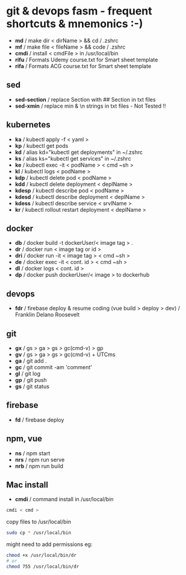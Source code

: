 # git & devops fasm - frequent shortcuts & mnemonics :-)

- **md** / make dir < dirName > && cd / .zshrc
- **mf** / make file < fileName > && code / .zshrc
- **cmdi** / install < cmdFile > in /usr/local/bin
- **rifu** / Formats Udemy course.txt for Smart sheet template
- **rifa** / Formats ACG course.txt for Smart sheet template

## sed

- **sed-section** / replace Section with ## Section in txt files
- **sed-xmin** / replace min & \n strings in txt files - Not Tested !!

## kubernetes

- **ka** / kubectl apply -f < yaml >
- **kp** / kubectl get pods
- **kd** / alias kd="kubectl get deployments" in ~/.zshrc
- **ks** / alias ks="kubectl get services" in ~/.zshrc
- **ke** / kubectl exec -it < podName > < cmd ~sh >
- **kl** / kubectl logs < podName >
- **kdp** / kubectl delete pod < podName >
- **kdd** / kubectl delete deployment < deplName >
- **kdesp** / kubectl describe pod < podName >
- **kdesd** / kubectl describe deployment < deplName >
- **kdess** / kubectl describe service < srvlName >
- **kr** / kubectl rollout restart deployment < deplName >

## docker

- **db** / docker build -t dockerUser/< image tag > .
- **dr** / docker run < image tag or id >
- **dri** / docker run -it < image tag > < cmd ~sh >
- **de** / docker exec -it < cont. id > < cmd ~sh >
- **dl** / docker logs < cont. id >
- **dp** / docker push dockerUser/< image > to dockerhub

## devops

- **fdr** / firebase deploy & resume coding (vue build > deploy > dev) / Franklin Delano Roosevelt

## git

- **gx** / gs > ga > gs > gc(cmd-v) > gp
- **gv** / gs > ga > gs > gc(cmd-v) + UTCms
- **ga** / git add .
- **gc** / git commit -am 'comment'
- **gl** / git log
- **gp** / git push
- **gs** / git status

## firebase

- **fd** / firebase deploy

## npm, vue

- **ns** / npm start
- **nrs** / npm run serve
- **nrb** / npm run build

## Mac install

- **cmdi** / command install in /usr/local/bin

```bash
cmdi < cmd >
```

copy files to /usr/local/bin

```bash
sudo cp * /usr/local/bin
```

might need to add permissions eg:

```bash
chmod +x /usr/local/bin/dr
# or
chmod 755 /usr/local/bin/dr
```
